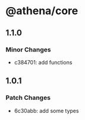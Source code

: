 # @athena/core

## 1.1.0

### Minor Changes

- c384701: add functions

## 1.0.1

### Patch Changes

- 6c30abb: add some types
